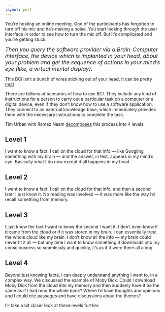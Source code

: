 ```yaml
---
layout: post
---
```

You’re hosting an online meeting. One of the participants has forgotten to turn off his mic and he’s making a noise. You start looking through the user interface in order to see how to turn the mic off. But it’s complicated and you’re getting stuck.

_<span style="font-size:1.25em;">Then you query the software provider via a Brain-Computer Interface, the device which is implanted in your head, about your problem and get the sequence of actions in your mind’s eye (like, a virtual mental display).</span>_

This BCI isn’t a bunch of wires sticking out of your head. It can be pretty [neat](https://en.wikipedia.org/wiki/Neural_dust.)

There are billions of scenarios of how to use BCI. They include any kind of instructions for a person to carry out a particular task on a computer or a digital device, even if they don’t know how to use a software application. They connect to an external knowledge base, which immediately provides them with the necessary instructions to complete the task.

Tim Urban with Ramez Naam [decomposes](https://waitbutwhy.com/2017/04/neuralink.html#part5) this process into 4 levels.

## Level 1 
I want to know a fact. I call on the cloud for that info — like Googling something with my brain — and the answer, in text, appears in my mind’s eye. Basically what I do now except it all happens in my head.

## Level 2
I want to know a fact. I call on the cloud for that info, and then a second later I just know it. No reading was involved — it was more like the way I’d recall something from memory.

## Level 3
I just know the fact I want to know the second I want it. I don’t even know if it came from the cloud or if it was stored in my brain. I can essentially treat the whole cloud like my brain. I don’t know all the info — my brain could never fit it all — but any time I want to know something it downloads into my consciousness so seamlessly and quickly, it’s as if it were there all along.

## Level 4
Beyond just knowing facts, I can deeply understand anything I want to, in a complex way. We discussed the example of Moby Dick. Could I download Moby Dick from the cloud into my memory and then suddenly have it be the same as if I had read the whole book? Where I’d have thoughts and opinions and I could cite passages and have discussions about the themes?

I’ll take a bit closer look at these levels further.